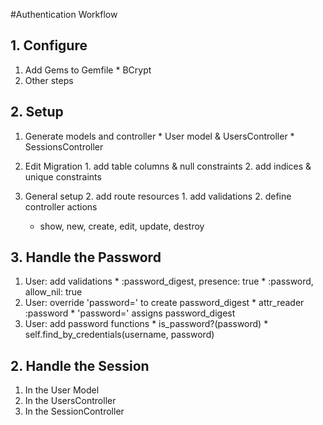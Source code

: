 #Authentication Workflow

## 1. Configure
  1. Add Gems to Gemfile
    * BCrypt
  2. Other steps

## 2. Setup
  1. Generate models and controller
    * User model & UsersController
    * SessionsController

  2. Edit Migration
    1. add table columns & null constraints
    2. add indices & unique constraints

  2. General setup
    2. add route resources
    1. add validations
    2. define controller actions
      * show, new, create, edit, update, destroy

## 3. Handle the Password
  1. User: add validations
    * :password_digest, presence: true
    * :password, allow_nil: true
  2. User: override 'password=' to create password_digest
    * attr_reader :password
    * 'password=' assigns password_digest
  3. User: add password functions
    * is_password?(password)
    * self.find_by_credentials(username, password)

## 2. Handle the Session
  1. In the User Model
  2. In the UsersController
  2. In the SessionController
